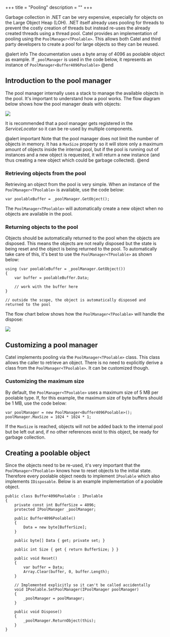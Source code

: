 +++
title = "Pooling" 
description = ""
+++

Garbage collection in .NET can be very expensive, especially for objects on the Large Object Heap (LOH). .NET itself already uses pooling for threads to prevent the costly creation of threads but instead re-uses the already created threads using a thread pool. Catel provides an implementation of pooling using the `PoolManager<TPoolable>`. This allows both Catel and third party developers to create a pool for large objects so they can be reused.

@alert info
The documentation uses a byte array of 4096 as poolable object as example. If `_poolManager` is used in the code below, it represents an instance of `PoolManager<Buffer4096Poolable>`
@end

## Introduction to the pool manager

The pool manager internally uses a stack to manage the available objects in the pool. It's important to understand how a pool works. The flow diagram below shows how the pool manager deals with objects:

![](../../images/catel-core/pooling/hasobjects.png)

It is recommended that a pool manager gets registered in the *ServiceLocator* so it can be re-used by multiple components.

@alert important
Note that the pool manager does not limit the number of objects in memory. It has a `MaxSize` property so it will store only a maximum amount of objects inside the internal pool, but if the pool is running out of instances and a new object is requested, it will return a new instance (and thus creating a new object which could be garbage collected).
@end

### Retrieving objects from the pool

Retrieving an object from the pool is very simple. When an instance of the `PoolManager<TPoolable>` is available, use the code below:

```
var poolableBuffer = _poolManager.GetObject();
```

The `PoolManager<TPoolable>` will automatically create a new object when no objects are available in the pool.

### Returning objects to the pool

Objects should be automatically returned to the pool when the objects are disposed. This means the objects are not really disposed but the state is being reset and the object is being returned to the pool. To automatically take care of this, it's best to use the `PoolManager<TPoolable>` as shown below:

```
using (var poolableBuffer = _poolManager.GetObject())
{
    var buffer = poolableBuffer.Data;

    // work with the buffer here
}

// outside the scope, the object is automatically disposed and returned to the pool
```

The flow chart below shows how the `PoolManager<TPoolable>` will handle the dispose:

![](../../images/catel-core/pooling/reachedmaxsize.png)

## Customizing a pool manager

Catel implements pooling via the `PoolManager<TPoolable>` class. This class allows the caller to retrieve an object. There is no need to explicitly derive a class from the `PoolManager<TPoolable>`. It can be customized though.

### Customizing the maximum size

By default, the `PoolManager<TPoolable>` uses a maximum size of 5 MB per poolable type. If, for this example, the maximum size of byte buffers should be 1 MB, use the code below:

```
var poolManager = new PoolManager<Buffer4096Poolable>();
poolManager.MaxSize = 1024 * 1024 * 1;
```

If the `MaxSize` is reached, objects will not be added back to the internal pool but be left out and, if no other references exist to this object, be ready for garbage collection.

## Creating a poolable object

Since the objects need to be re-used, it's very important that the `PoolManager<TPoolable>` knows how to reset objects to the initial state. Therefore every poolable object needs to implement `IPoolable` which also implements `IDisposable`. Below is an example implementation of a poolable object.

```
public class Buffer4096Poolable : IPoolable
{
    private const int BufferSize = 4096;
    protected IPoolManager _poolManager;

    public Buffer4096Poolable()
    {
        Data = new byte[BufferSize];
    }

    public byte[] Data { get; private set; }

    public int Size { get { return BufferSize; } }

    public void Reset()
    {
        var buffer = Data;
        Array.Clear(buffer, 0, buffer.Length);        
    }

    // Implemented explicitly so it can't be called accidentally
    void IPoolable.SetPoolManager(IPoolManager poolManager)
    {
        _poolManager = poolManager;
    }

    public void Dispose()
    {
        _poolManager.ReturnObject(this);
    }
}
```